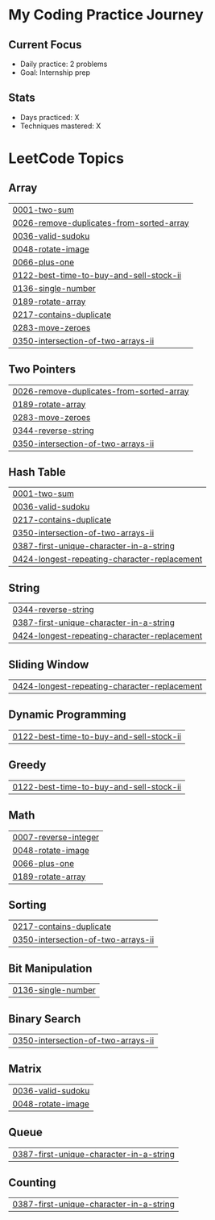 # My Coding Practice Journey

## Current Focus
- Daily practice: 2 problems
- Goal: Internship prep

## Stats
- Days practiced: X
- Techniques mastered: X

<!---LeetCode Topics Start-->
# LeetCode Topics
## Array
|  |
| ------- |
| [0001-two-sum](https://github.com/yokojjing/coding-practice-notes/tree/master/0001-two-sum) |
| [0026-remove-duplicates-from-sorted-array](https://github.com/yokojjing/coding-practice-notes/tree/master/0026-remove-duplicates-from-sorted-array) |
| [0036-valid-sudoku](https://github.com/yokojjing/coding-practice-notes/tree/master/0036-valid-sudoku) |
| [0048-rotate-image](https://github.com/yokojjing/coding-practice-notes/tree/master/0048-rotate-image) |
| [0066-plus-one](https://github.com/yokojjing/coding-practice-notes/tree/master/0066-plus-one) |
| [0122-best-time-to-buy-and-sell-stock-ii](https://github.com/yokojjing/coding-practice-notes/tree/master/0122-best-time-to-buy-and-sell-stock-ii) |
| [0136-single-number](https://github.com/yokojjing/coding-practice-notes/tree/master/0136-single-number) |
| [0189-rotate-array](https://github.com/yokojjing/coding-practice-notes/tree/master/0189-rotate-array) |
| [0217-contains-duplicate](https://github.com/yokojjing/coding-practice-notes/tree/master/0217-contains-duplicate) |
| [0283-move-zeroes](https://github.com/yokojjing/coding-practice-notes/tree/master/0283-move-zeroes) |
| [0350-intersection-of-two-arrays-ii](https://github.com/yokojjing/coding-practice-notes/tree/master/0350-intersection-of-two-arrays-ii) |
## Two Pointers
|  |
| ------- |
| [0026-remove-duplicates-from-sorted-array](https://github.com/yokojjing/coding-practice-notes/tree/master/0026-remove-duplicates-from-sorted-array) |
| [0189-rotate-array](https://github.com/yokojjing/coding-practice-notes/tree/master/0189-rotate-array) |
| [0283-move-zeroes](https://github.com/yokojjing/coding-practice-notes/tree/master/0283-move-zeroes) |
| [0344-reverse-string](https://github.com/yokojjing/coding-practice-notes/tree/master/0344-reverse-string) |
| [0350-intersection-of-two-arrays-ii](https://github.com/yokojjing/coding-practice-notes/tree/master/0350-intersection-of-two-arrays-ii) |
## Hash Table
|  |
| ------- |
| [0001-two-sum](https://github.com/yokojjing/coding-practice-notes/tree/master/0001-two-sum) |
| [0036-valid-sudoku](https://github.com/yokojjing/coding-practice-notes/tree/master/0036-valid-sudoku) |
| [0217-contains-duplicate](https://github.com/yokojjing/coding-practice-notes/tree/master/0217-contains-duplicate) |
| [0350-intersection-of-two-arrays-ii](https://github.com/yokojjing/coding-practice-notes/tree/master/0350-intersection-of-two-arrays-ii) |
| [0387-first-unique-character-in-a-string](https://github.com/yokojjing/coding-practice-notes/tree/master/0387-first-unique-character-in-a-string) |
| [0424-longest-repeating-character-replacement](https://github.com/yokojjing/coding-practice-notes/tree/master/0424-longest-repeating-character-replacement) |
## String
|  |
| ------- |
| [0344-reverse-string](https://github.com/yokojjing/coding-practice-notes/tree/master/0344-reverse-string) |
| [0387-first-unique-character-in-a-string](https://github.com/yokojjing/coding-practice-notes/tree/master/0387-first-unique-character-in-a-string) |
| [0424-longest-repeating-character-replacement](https://github.com/yokojjing/coding-practice-notes/tree/master/0424-longest-repeating-character-replacement) |
## Sliding Window
|  |
| ------- |
| [0424-longest-repeating-character-replacement](https://github.com/yokojjing/coding-practice-notes/tree/master/0424-longest-repeating-character-replacement) |
## Dynamic Programming
|  |
| ------- |
| [0122-best-time-to-buy-and-sell-stock-ii](https://github.com/yokojjing/coding-practice-notes/tree/master/0122-best-time-to-buy-and-sell-stock-ii) |
## Greedy
|  |
| ------- |
| [0122-best-time-to-buy-and-sell-stock-ii](https://github.com/yokojjing/coding-practice-notes/tree/master/0122-best-time-to-buy-and-sell-stock-ii) |
## Math
|  |
| ------- |
| [0007-reverse-integer](https://github.com/yokojjing/coding-practice-notes/tree/master/0007-reverse-integer) |
| [0048-rotate-image](https://github.com/yokojjing/coding-practice-notes/tree/master/0048-rotate-image) |
| [0066-plus-one](https://github.com/yokojjing/coding-practice-notes/tree/master/0066-plus-one) |
| [0189-rotate-array](https://github.com/yokojjing/coding-practice-notes/tree/master/0189-rotate-array) |
## Sorting
|  |
| ------- |
| [0217-contains-duplicate](https://github.com/yokojjing/coding-practice-notes/tree/master/0217-contains-duplicate) |
| [0350-intersection-of-two-arrays-ii](https://github.com/yokojjing/coding-practice-notes/tree/master/0350-intersection-of-two-arrays-ii) |
## Bit Manipulation
|  |
| ------- |
| [0136-single-number](https://github.com/yokojjing/coding-practice-notes/tree/master/0136-single-number) |
## Binary Search
|  |
| ------- |
| [0350-intersection-of-two-arrays-ii](https://github.com/yokojjing/coding-practice-notes/tree/master/0350-intersection-of-two-arrays-ii) |
## Matrix
|  |
| ------- |
| [0036-valid-sudoku](https://github.com/yokojjing/coding-practice-notes/tree/master/0036-valid-sudoku) |
| [0048-rotate-image](https://github.com/yokojjing/coding-practice-notes/tree/master/0048-rotate-image) |
## Queue
|  |
| ------- |
| [0387-first-unique-character-in-a-string](https://github.com/yokojjing/coding-practice-notes/tree/master/0387-first-unique-character-in-a-string) |
## Counting
|  |
| ------- |
| [0387-first-unique-character-in-a-string](https://github.com/yokojjing/coding-practice-notes/tree/master/0387-first-unique-character-in-a-string) |
<!---LeetCode Topics End-->
